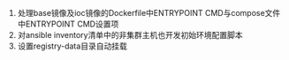1. 处理base镜像及ioc镜像的Dockerfile中ENTRYPOINT CMD与compose文件中ENTRYPOINT CMD设置项
2. 对ansible inventory清单中的非集群主机也开发初始环境配置脚本
3. 设置registry-data目录自动挂载
